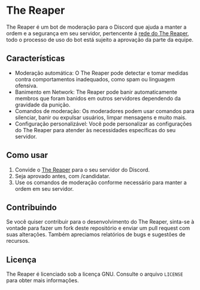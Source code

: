 # The Reaper

The Reaper é um bot de moderação para o Discord que ajuda a manter a ordem e a segurança em seu servidor, pertencente á [rede do The Reaper](https://discord.gg/TnvvwUStHK), todo o processo de uso do bot está sujeito a aprovação da parte da equipe.

## Características

- Moderação automática: O The Reaper pode detectar e tomar medidas contra comportamentos inadequados, como spam ou linguagem ofensiva.
- Banimento em Network: The Reaper pode banir automaticamente membros que foram banidos em outros servidores dependendo da gravidade da punição.
- Comandos de moderação: Os moderadores podem usar comandos para silenciar, banir ou expulsar usuários, limpar mensagens e muito mais.
- Configuração personalizável: Você pode personalizar as configurações do The Reaper para atender às necessidades específicas do seu servidor.

## Como usar

1. Convide o [The Reaper](https://discord.com/api/oauth2/authorize?client_id=992615467715940392&permissions=8&scope=bot%20applications.commands) para o seu servidor do Discord.
2. Seja aprovado antes, com /candidatar.
3. Use os comandos de moderação conforme necessário para manter a ordem em seu servidor.

## Contribuindo

Se você quiser contribuir para o desenvolvimento do The Reaper, sinta-se à vontade para fazer um fork deste repositório e enviar um pull request com suas alterações. Também apreciamos relatórios de bugs e sugestões de recursos.

## Licença

The Reaper é licenciado sob a licença GNU. Consulte o arquivo `LICENSE` para obter mais informações.
